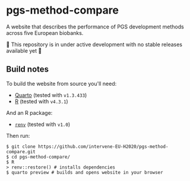 # pgs-method-compare

A website that describes the performance of PGS development methods across five European biobanks.

🚨 This repository is in under active development with no stable releases available yet 🚨

## Build notes

To build the website from source you'll need:

-   [Quarto](https://quarto.org) (tested with `v1.3.433`)
-   [R](https://www.r-project.org) (tested with `v4.3.1`)

And an R package:

-   [`renv`](https://rstudio.github.io/renv/articles/renv.html) (tested with `v1.0`)

Then run:

```         
$ git clone https://github.com/intervene-EU-H2020/pgs-method-compare.git
$ cd pgs-method-compare/
$ R
> renv::restore() # installs dependencies
$ quarto preview # builds and opens website in your browser
```
